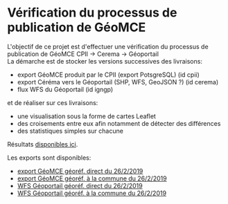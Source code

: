 # Vérification du processus de publication de GéoMCE

L'objectif de ce projet est d'effectuer une vérification du processus de publication de GéoMCE CPII -> Cerema -> Géoportail  
La démarche est de stocker les versions successives des livraisons:

  - export GéoMCE produit par le CPII (export PotsgreSQL) (id cpii)
  - export Céréma vers le Géoportail (SHP, WFS, GeoJSON ?) (id cerema)
  - flux WFS du Géoportail (id igngp)
  
et de réaliser sur ces livraisons:
  - une visualisation sous la forme de cartes Leaflet
  - des croisements entre eux afin notamment de détecter des différences
  - des statistiques simples sur chacune

Résultats [disponibles ici](http://gexplor.fr/geomce).

Les exports sont disponibles:
  - [export GéoMCE géoréf. direct du 26/2/2019](https://benoitdavidfr.github.io/geomce/mcecpii20190226direct.geojson)
  - [export GéoMCE géoréf. à la commune du 26/2/2019](https://benoitdavidfr.github.io/geomce/mcecpii20190226commune.geojson)
  - [WFS Géoportail géoréf. direct du 26/2/2019](https://benoitdavidfr.github.io/geomce/mceigngp20190226direct.geojson)
  - [WFS Géoportail géoréf. à la commune du 26/2/2019](https://benoitdavidfr.github.io/geomce/mceigngp20190226commune.geojson)
